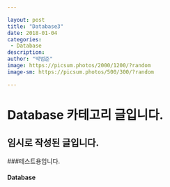 ```yaml
---

layout: post  
title: "Database3"  
date: 2018-01-04  
categories:  
 - Database  
description:  
author: "박범준"  
image: https://picsum.photos/2000/1200/?random  
image-sm: https://picsum.photos/500/300/?random

---
```


Database 카테고리 글입니다.
===========================

임시로 작성된 글입니다.
-----------------------

###테스트용입니다.

#### Database
